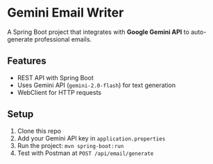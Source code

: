 # Gemini Email Writer

A Spring Boot project that integrates with **Google Gemini API** to auto-generate professional emails.

## Features
- REST API with Spring Boot
- Uses Gemini API (`gemini-2.0-flash`) for text generation
- WebClient for HTTP requests

## Setup
1. Clone this repo
2. Add your Gemini API key in `application.properties`
3. Run the project: `mvn spring-boot:run`
4. Test with Postman at `POST /api/email/generate`
